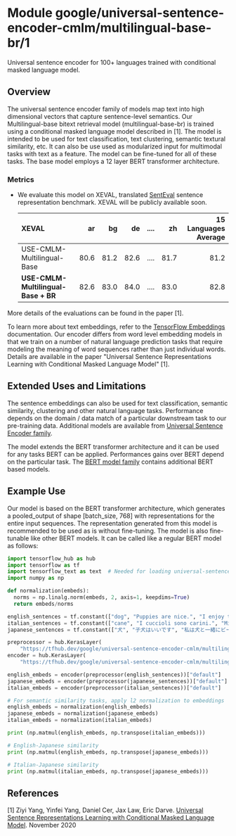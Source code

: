 # Module google/universal-sentence-encoder-cmlm/multilingual-base-br/1

Universal sentence encoder for 100+ languages trained with conditional masked
language model.

<!-- asset-path: internal -->
<!-- task: text-embedding -->
<!-- fine-tunable: true -->
<!-- format: saved_model_2 -->
<!-- language: multilingual -->
<!-- network-architecture: transformer -->
<!-- dataset: commoncrawl -->
<!-- dataset: wikipedia -->
<!-- dataset: translation -->

## Overview

The universal sentence encoder family of models map text into high dimensional
vectors that capture sentence-level semantics. Our Multilingual-base bitext
retrieval model (multilingual-base-br) is trained using a conditional masked
language model described in [1]. The model is intended to be used for text
classification, text clustering, semantic textural similarity, etc. It can also
be use used as modularized input for multimodal tasks with text as a feature.
The model can be fine-tuned for all of these tasks. The base model employs a 12
layer BERT transformer architecture.

### Metrics

*   We evaluate this model on XEVAL, translated
    [SentEval](https://github.com/facebookresearch/SentEval) sentence
    representation benchmark. XEVAL will be publicly available soon.

    XEVAL                               | ar   | bg   | de   | .... | zh   | 15 Languages Average
    :---------------------------------- | ---: | ---: | ---: | ---: | ---: | -------------------:
    USE-CMLM-Multilingual-Base          | 80.6 | 81.2 | 82.6 | .... | 81.7 | 81.2
    **USE-CMLM-Multilingual-Base + BR** | 82.6 | 83.0 | 84.0 | .... | 83.0 | 82.8

More details of the evaluations can be found in the paper [1].

To learn more about text embeddings, refer to the
[TensorFlow Embeddings](https://www.tensorflow.org/tutorials/text/word_embeddings)
documentation. Our encoder differs from word level embedding models in that we
train on a number of natural language prediction tasks that require modeling the
meaning of word sequences rather than just individual words. Details are
available in the paper "Universal Sentence Representations Learning with
Conditional Masked Language Model" [1].

## Extended Uses and Limitations

The sentence embeddings can also be used for text classification, semantic
similarity, clustering and other natural language tasks. Performance depends on
the domain / data match of a particular downstream task to our pre-training
data. Additional models are available from
[Universal Sentence Encoder family](https://tfhub.dev/google/collections/universal-sentence-encoder/1).

The model extends the BERT transformer architecture and it can be used for any
tasks BERT can be applied. Performances gains over BERT depend on the particular
task. The [BERT model family](https://tfhub.dev/google/collections/bert/1)
contains additional BERT based models.

## Example Use

Our model is based on the BERT transformer architecture, which generates a
pooled_output of shape [batch_size, 768] with representations for the entire
input sequences. The representation generated from this model is recommended to
be used as is without fine-tuning. The model is also fine-tunable like other
BERT models. It can be called like a regular BERT model as follows:

```python
import tensorflow_hub as hub
import tensorflow as tf
import tensorflow_text as text  # Needed for loading universal-sentence-encoder-cmlm/multilingual-preprocess
import numpy as np

def normalization(embeds):
  norms = np.linalg.norm(embeds, 2, axis=1, keepdims=True)
  return embeds/norms

english_sentences = tf.constant(["dog", "Puppies are nice.", "I enjoy taking long walks along the beach with my dog."])
italian_sentences = tf.constant(["cane", "I cuccioli sono carini.", "Mi piace fare lunghe passeggiate lungo la spiaggia con il mio cane."])
japanese_sentences = tf.constant(["犬", "子犬はいいです", "私は犬と一緒にビーチを散歩するのが好きです"])

preprocessor = hub.KerasLayer(
    "https://tfhub.dev/google/universal-sentence-encoder-cmlm/multilingual-preprocess/2")
encoder = hub.KerasLayer(
    "https://tfhub.dev/google/universal-sentence-encoder-cmlm/multilingual-base-br/1")

english_embeds = encoder(preprocessor(english_sentences))["default"]
japanese_embeds = encoder(preprocessor(japanese_sentences))["default"]
italian_embeds = encoder(preprocessor(italian_sentences))["default"]

# For semantic similarity tasks, apply l2 normalization to embeddings
english_embeds = normalization(english_embeds)
japanese_embeds = normalization(japanese_embeds)
italian_embeds = normalization(italian_embeds)

print (np.matmul(english_embeds, np.transpose(italian_embeds)))

# English-Japanese similarity
print (np.matmul(english_embeds, np.transpose(japanese_embeds)))

# Italian-Japanese similarity
print (np.matmul(italian_embeds, np.transpose(japanese_embeds)))

```

## References

[1] Ziyi Yang, Yinfei Yang, Daniel Cer, Jax Law, Eric Darve. [Universal Sentence
Representations Learning with Conditional Masked Language
Model](https://openreview.net/forum?id=WDVD4lUCTzU). November 2020
